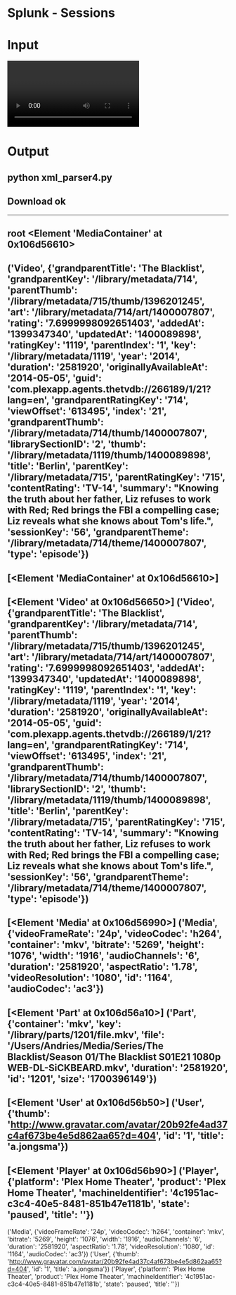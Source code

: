 Splunk - Sessions
======
Input
======
<?xml version="1.0" encoding="UTF-8"?>
<MediaContainer size="1">
<Video addedAt="1399347340" art="/library/metadata/714/art/1400007807" contentRating="TV-14" duration="2581920" grandparentKey="/library/metadata/714" grandparentRatingKey="714" grandparentTheme="/library/metadata/714/theme/1400007807" grandparentThumb="/library/metadata/714/thumb/1400007807" grandparentTitle="The Blacklist" guid="com.plexapp.agents.thetvdb://266189/1/21?lang=en" index="21" key="/library/metadata/1119" librarySectionID="2" originallyAvailableAt="2014-05-05" parentIndex="1" parentKey="/library/metadata/715" parentRatingKey="715" parentThumb="/library/metadata/715/thumb/1396201245" rating="7.6999998092651403" ratingKey="1119" sessionKey="56" summary="Knowing the truth about her father, Liz refuses to work with Red; Red brings the FBI a compelling case; Liz reveals what she knows about Tom&apos;s life." thumb="/library/metadata/1119/thumb/1400089898" title="Berlin" type="episode" updatedAt="1400089898" viewOffset="613495" year="2014">
<Media aspectRatio="1.78" audioChannels="6" audioCodec="ac3" bitrate="5269" container="mkv" duration="2581920" height="1076" id="1164" videoCodec="h264" videoFrameRate="24p" videoResolution="1080" width="1916">
<Part container="mkv" duration="2581920" file="/Users/Andries/Media/Series/The Blacklist/Season 01/The Blacklist S01E21 1080p WEB-DL-SiCKBEARD.mkv" id="1201" key="/library/parts/1201/file.mkv" size="1700396149">
<Stream bitDepth="8" bitrate="4780" cabac="1" chromaSubsampling="4:2:0" codec="h264" codecID="V_MPEG4/ISO/AVC" colorSpace="yuv" duration="2581915" frameRate="23.976" frameRateMode="cfr" hasScalingMatrix="0" height="1076" id="7333" index="0" language="English" languageCode="eng" level="40" profile="high" refFrames="4" scanType="progressive" streamType="1" title="" width="1916" />
<Stream bitDepth="16" bitrate="384" bitrateMode="cbr" channels="6" codec="ac3" codecID="A_AC3" dialogNorm="-27" duration="2581920" id="7334" index="1" language="English" languageCode="eng" samplingRate="48000" selected="1" streamType="2" title="" />
<Stream codecID="S_TEXT/UTF8" default="1" format="srt" id="7335" index="2" language="Nederlands" languageCode="dut" selected="1" streamType="3" title="" />
<Stream codec="srt" format="srt" id="7422" key="/library/streams/7422" language="English" languageCode="eng" streamType="3" />
</Part>
</Media>
<User id="1" thumb="http://www.gravatar.com/avatar/20b92fe4ad37c4af673be4e5d862aa65?d=404" title="a.jongsma" />
<Player machineIdentifier="4c1951ac-c3c4-40e5-8481-851b47e1181b" platform="Plex Home Theater" product="Plex Home Theater" state="paused" title="" />
</Video>
</MediaContainer>



Output
======
python xml_parser4.py
----------------------------------------
Download ok
----------------------------------------
----------------------------------------
root <Element 'MediaContainer' at 0x106d56610>
----------------------------------------
('Video', {'grandparentTitle': 'The Blacklist', 'grandparentKey': '/library/metadata/714', 'parentThumb': '/library/metadata/715/thumb/1396201245', 'art': '/library/metadata/714/art/1400007807', 'rating': '7.6999998092651403', 'addedAt': '1399347340', 'updatedAt': '1400089898', 'ratingKey': '1119', 'parentIndex': '1', 'key': '/library/metadata/1119', 'year': '2014', 'duration': '2581920', 'originallyAvailableAt': '2014-05-05', 'guid': 'com.plexapp.agents.thetvdb://266189/1/21?lang=en', 'grandparentRatingKey': '714', 'viewOffset': '613495', 'index': '21', 'grandparentThumb': '/library/metadata/714/thumb/1400007807', 'librarySectionID': '2', 'thumb': '/library/metadata/1119/thumb/1400089898', 'title': 'Berlin', 'parentKey': '/library/metadata/715', 'parentRatingKey': '715', 'contentRating': 'TV-14', 'summary': "Knowing the truth about her father, Liz refuses to work with Red; Red brings the FBI a compelling case; Liz reveals what she knows about Tom's life.", 'sessionKey': '56', 'grandparentTheme': '/library/metadata/714/theme/1400007807', 'type': 'episode'})
----------------------------------------
[<Element 'MediaContainer' at 0x106d56610>]
----------------------------------------
[<Element 'Video' at 0x106d56650>]
('Video', {'grandparentTitle': 'The Blacklist', 'grandparentKey': '/library/metadata/714', 'parentThumb': '/library/metadata/715/thumb/1396201245', 'art': '/library/metadata/714/art/1400007807', 'rating': '7.6999998092651403', 'addedAt': '1399347340', 'updatedAt': '1400089898', 'ratingKey': '1119', 'parentIndex': '1', 'key': '/library/metadata/1119', 'year': '2014', 'duration': '2581920', 'originallyAvailableAt': '2014-05-05', 'guid': 'com.plexapp.agents.thetvdb://266189/1/21?lang=en', 'grandparentRatingKey': '714', 'viewOffset': '613495', 'index': '21', 'grandparentThumb': '/library/metadata/714/thumb/1400007807', 'librarySectionID': '2', 'thumb': '/library/metadata/1119/thumb/1400089898', 'title': 'Berlin', 'parentKey': '/library/metadata/715', 'parentRatingKey': '715', 'contentRating': 'TV-14', 'summary': "Knowing the truth about her father, Liz refuses to work with Red; Red brings the FBI a compelling case; Liz reveals what she knows about Tom's life.", 'sessionKey': '56', 'grandparentTheme': '/library/metadata/714/theme/1400007807', 'type': 'episode'})
----------------------------------------
[<Element 'Media' at 0x106d56990>]
('Media', {'videoFrameRate': '24p', 'videoCodec': 'h264', 'container': 'mkv', 'bitrate': '5269', 'height': '1076', 'width': '1916', 'audioChannels': '6', 'duration': '2581920', 'aspectRatio': '1.78', 'videoResolution': '1080', 'id': '1164', 'audioCodec': 'ac3'})
----------------------------------------
[<Element 'Part' at 0x106d56a10>]
('Part', {'container': 'mkv', 'key': '/library/parts/1201/file.mkv', 'file': '/Users/Andries/Media/Series/The Blacklist/Season 01/The Blacklist S01E21 1080p WEB-DL-SiCKBEARD.mkv', 'duration': '2581920', 'id': '1201', 'size': '1700396149'})
----------------------------------------
[<Element 'User' at 0x106d56b50>]
('User', {'thumb': 'http://www.gravatar.com/avatar/20b92fe4ad37c4af673be4e5d862aa65?d=404', 'id': '1', 'title': 'a.jongsma'})
----------------------------------------
[<Element 'Player' at 0x106d56b90>]
('Player', {'platform': 'Plex Home Theater', 'product': 'Plex Home Theater', 'machineIdentifier': '4c1951ac-c3c4-40e5-8481-851b47e1181b', 'state': 'paused', 'title': ''})
----------------------------------------
('Media', {'videoFrameRate': '24p', 'videoCodec': 'h264', 'container': 'mkv', 'bitrate': '5269', 'height': '1076', 'width': '1916', 'audioChannels': '6', 'duration': '2581920', 'aspectRatio': '1.78', 'videoResolution': '1080', 'id': '1164', 'audioCodec': 'ac3'})
('User', {'thumb': 'http://www.gravatar.com/avatar/20b92fe4ad37c4af673be4e5d862aa65?d=404', 'id': '1', 'title': 'a.jongsma'})
('Player', {'platform': 'Plex Home Theater', 'product': 'Plex Home Theater', 'machineIdentifier': '4c1951ac-c3c4-40e5-8481-851b47e1181b', 'state': 'paused', 'title': ''})
